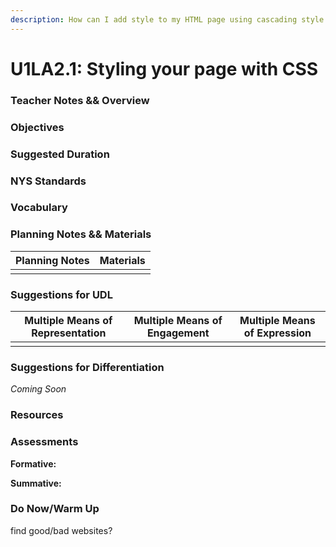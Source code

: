 ```yaml
---
description: How can I add style to my HTML page using cascading style sheets?
---
```


# U1LA2.1: Styling your page with CSS

### Teacher Notes && Overview



### Objectives



### Suggested Duration



### NYS Standards



### Vocabulary



### Planning Notes && Materials

| Planning Notes | Materials |
| :------------: | :-------: |
|                |           |

### Suggestions for UDL

| Multiple Means of Representation | Multiple Means of Engagement | Multiple Means of Expression |
| :------------------------------: | :--------------------------: | :--------------------------: |
|                                  |                              |                              |

### Suggestions for Differentiation

_Coming Soon_

### Resources



### Assessments

**Formative:**

**Summative:**

### **Do Now/Warm Up**

find good/bad websites?
